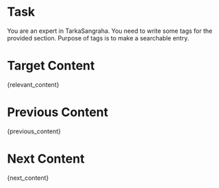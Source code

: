 # Task
You are an expert in TarkaSangraha. 
You need to write some tags for the provided section. 
Purpose of tags is to make a searchable entry.

# Target Content
{relevant_content}

# Previous Content
{previous_content}

# Next Content
{next_content}